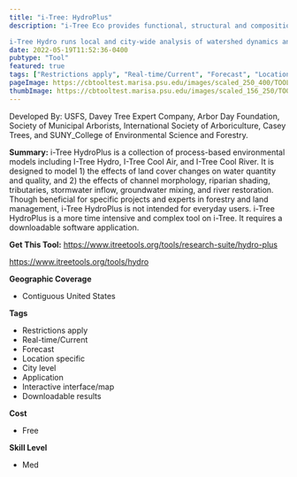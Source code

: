 ```yaml
---
title: "i-Tree: HydroPlus"
description: "i-Tree Eco provides functional, structural and compositional information, forecasting models, and management information on local trees.  

i-Tree Hydro runs local and city-wide analysis of watershed dynamics and how trees impact these features "
date: 2022-05-19T11:52:36-0400
pubtype: "Tool"
featured: true
tags: ["Restrictions apply", "Real-time/Current", "Forecast", "Location specific", "City level", "Application", "Interactive interface/map", "Downloadable results"]
pageImage: https://cbtooltest.marisa.psu.edu/images/scaled_250_400/TOOLID_57.4_ScreenCapture-1.png
thumbImage: https://cbtooltest.marisa.psu.edu/images/scaled_156_250/TOOLID_57.4_ScreenCapture-1.png
---
```

Developed By: USFS, Davey Tree Expert Company, Arbor Day Foundation, Society of Municipal Arborists, International Society of Arboriculture, Casey Trees, and SUNY_College of Environmental Science and Forestry.

**Summary:** i-Tree HydroPlus is a collection of process-based environmental models including I-Tree Hydro, I-Tree Cool Air, and I-Tree Cool River. It is designed to model 1) the effects of land cover changes on water quantity and quality, and 2) the effects of channel morphology, riparian shading, tributaries, stormwater inflow, groundwater mixing, and river restoration. Though beneficial for specific projects and experts in forestry and land management, i-Tree HydroPlus is not intended for everyday users. i-Tree HydroPlus is a more time intensive and complex tool on i-Tree. It requires a downloadable software application.

__**Get This Tool:**__ https://www.itreetools.org/tools/research-suite/hydro-plus


https://www.itreetools.org/tools/hydro

__**Geographic Coverage**__
- Contiguous United States

__**Tags**__
-  Restrictions apply
-  Real-time/Current
-  Forecast
-  Location specific
-  City level
-  Application
-  Interactive interface/map
-  Downloadable results

__**Cost**__
- Free

__**Skill Level**__
- Med

